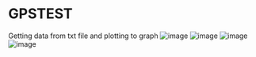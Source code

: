 # GPSTEST
Getting data from txt file and plotting to graph
![image](https://github.com/user-attachments/assets/921b7c25-0258-43b1-a3a1-f882708636f3)
![image](https://github.com/user-attachments/assets/16fdd7f3-b01a-475c-9a0e-898720a24e71)
![image](https://github.com/user-attachments/assets/a2ca1104-3cac-4d1d-8e1c-c5d9da297102)
![image](https://github.com/user-attachments/assets/7b5f3a77-111a-4596-be90-c5dacfdf6de4)
